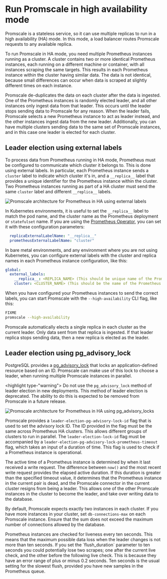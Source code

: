 # Run Promscale in high availability mode
Promscale is a stateless service, so it can use multiple replicas to run in a
high availability (HA) mode. In this mode, a load balancer routes Promscale
requests to any available replica.

To run Promscale in HA mode, you need multiple Prometheus instances running as a
cluster. A cluster contains two or more identical Prometheus instances, each
running on a different machine or container, with all instances scraping the
same targets. This results in each Prometheus instance within the cluster having
similar data. The data is not identical, because small differences can occur
when data is scraped at slightly different times on each instance.

Promscale de-duplicates the data on each cluster after the data is ingested. One
of the Prometheus instances is randomly elected leader, and all other instances
only ingest data from that leader. This occurs until the leader stops sending
data to Promscale for any reason. When the leader fails, Promscale selects a new
Prometheus instance to act as leader instead, and the other instances ingest
data from the new leader. Additionally, you can have multiple clusters sending
data to the same set of Promscale instances, and in this case one leader is
elected for each cluster.

## Leader election using external labels
To process data from Prometheus running in HA mode, Prometheus must be
configured to communicate which cluster it belongs to. This is done using
external labels. In particular, each Prometheus instance sends a `cluster` label
to indicate which cluster it's in, and a `__replica__` label that provides a
unique identifier for the Prometheus instance within the cluster. Two Prometheus
instances running as part of a HA cluster must send the same `cluster` label and
different `__replica__` labels.

<img class="main-content__illustration" src="https://s3.amazonaws.com/assets.timescale.com/docs/images/promscale-ha.png" alt="Promscale architecture for Prometheus in HA using external labels"/>

In Kubernetes environments, it is useful to set the `__replica__` label to match
the pod name, and the cluster name as the Prometheus deployment or `statefulset`
name. If you are using the [Prometheus
Operator](https://github.com/prometheus-operator/prometheus-operator#prometheus-operator),
you can set it with these configuration parameters:
```yaml
  replicaExternalLabelName: "__replica__"
  prometheusExternalLabelName: "cluster"
```

In bare metal environments, and any environment where you are not using
Kubernetes, you can configure external labels with the cluster and replica names
in each Prometheus instance configuration, like this:
```yaml
global:
  external_labels:
    __replica__: <REPLICA_NAME> (This should be unique name of the Prometheus instance)
    cluster: <CLUSTER_NAME> (This should be the name of the Prometheus deployment, which should be common across the Prometheus replica instances.)
```

When you have configured your Prometheus instances to send the correct labels,
you can start Promscale with the `--high-availability` CLI flag, like this:
```bash
FIXME
promscale --high-availability
```

Promscale automatically elects a single replica in each cluster as the current
leader. Only data sent from that replica is ingested. If that leader replica
stops sending data, then a new replica is elected as the leader.

## Leader election using pg_advisory_lock
PostgreSQL provides a
[pg_advisory_lock](https://www.postgresql.org/docs/current/explicit-locking.html#ADVISORY-LOCKS)
that locks an application-defined resource based on an ID. Promscale can make
use of this lock to choose a leader, when running multiple Promscale instances
in parallel.

<highlight type-"warning">
Do not use the `pg_advisory_lock` method of leader election in new deployments.
This method of leader election is deprecated. The ability to do this is expected
to be removed from Promscale in a future release.
</highlight>

<img class="main-content__illustration" src="https://s3.amazonaws.com/assets.timescale.com/docs/images/promscale-ha-pglock.png" alt="Promscale architecture for Prometheus in HA using pg_advisory_locks"/>

Promscale provides a `leader-election-pg-advisory-lock-id` flag that is used to
set the advisory lock ID. The ID provided in the flag must be the same across
Prometheus HA clusters. This allows different groups of clusters to run in
parallel. The `leader-election-lock-id` flag must be accompanied by a
`leader-election-pg-advisory-lock-prometheus-timeout` flag, which takes an input
of a duration of time. This flag is used to check if a Prometheus instance is
operational.

The active time of a Prometheus instance is determined by when it last received
a write request. The difference between `now()` and the most recent write
request provides the elapsed active duration. If this duration is greater than
the specified timeout value, it determines that the Prometheus instance in the
current pair is dead, and the Promscale connector in the current cluster resigns
from being a leader. This allows one of the other Promscale instances in the
cluster to become the leader, and take over writing data to the database.

By default, Promscale expects exactly two instances in each cluster. If you have
more instances in your cluster, set `db-connections-max` on each Promscale
instance. Ensure that the sum does not exceed the maximum number of connections
allowed by the database.

<highlight type="important">
Prometheus instances are checked for liveness every ten seconds. This means that
the maximum possible data loss when the leader changes is not more than ten
seconds. If you set the `flush_duration` parameter to ten seconds you could
potentially lose two scrapes; one after the current live check, and the other
before the following live check. This is because they have an error range of
plus or minus 0.2 seconds. Ten seconds is the usual setting for the slowest
flush, provided you have new samples in the Prometheus queue.
</highlight>
